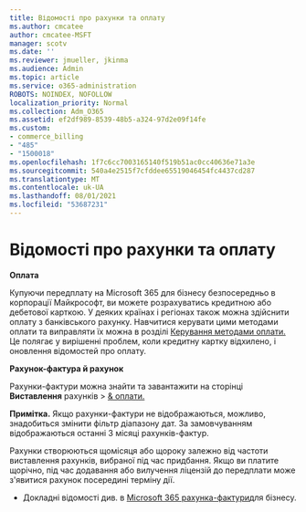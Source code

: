 ```yaml
---
title: Відомості про рахунки та оплату
ms.author: cmcatee
author: cmcatee-MSFT
manager: scotv
ms.date: ''
ms.reviewer: jmueller, jkinma
ms.audience: Admin
ms.topic: article
ms.service: o365-administration
ROBOTS: NOINDEX, NOFOLLOW
localization_priority: Normal
ms.collection: Adm_O365
ms.assetid: ef2df989-8539-48b5-a324-97d2e09f14fe
ms.custom:
- commerce_billing
- "485"
- "1500018"
ms.openlocfilehash: 1f7c6cc7003165140f519b51ac0cc40636e71a3e
ms.sourcegitcommit: 540a4e2515f7cfddee65519046454fc4437cd287
ms.translationtype: MT
ms.contentlocale: uk-UA
ms.lasthandoff: 08/01/2021
ms.locfileid: "53687231"
---
```

# <a name="invoice-and-payment-information"></a>Відомості про рахунки та оплату

**Оплата**

Купуючи передплату на Microsoft 365 для бізнесу безпосередньо в корпорації Майкрософт, ви можете розрахуватись кредитною або дебетової карткою.  У деяких країнах і регіонах також можна здійснити оплату з банківського рахунку.  Навчитися керувати цими методами оплати та виправляти їх можна в розділі [Керування методами оплати.](/microsoft-365/commerce/billing-and-payments/manage-payment-methods) Це полягає у вирішенні проблем, коли кредитну картку відхилено, і оновлення відомостей про оплату.

**Рахунок-фактура й рахунок**

Рахунки-фактури можна знайти та завантажити на сторінці **Виставлення** рахунків  >  [& оплати.](https://go.microsoft.com/fwlink/p/?linkid=848039)  

**Примітка.** Якщо рахунки-фактури не відображаються, можливо, знадобиться змінити фільтр діапазону дат.  За замовчуванням відображаються останні 3 місяці рахунків-фактур.

Рахунки створюються щомісяця або щороку залежно від частоти виставлення рахунків, вибраної під час придбання.  Якщо ви платите щорічно, під час додавання або вилучення ліцензій до передплати може з'явитися рахунок посередині терміну дії.

- Докладні відомості див. в [Microsoft 365 рахунка-фактури](/microsoft-365/commerce/billing-and-payments/understand-your-invoice2)для бізнесу.